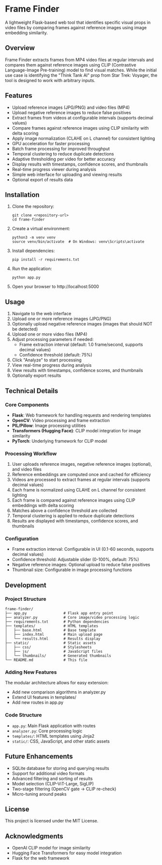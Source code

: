 # Frame Finder

A lightweight Flask-based web tool that identifies specific visual props in video files by comparing frames against reference images using image embedding similarity.

## Overview

Frame Finder extracts frames from MP4 video files at regular intervals and compares them against reference images using CLIP (Contrastive Language-Image Pre-training) model to find visual matches. While the initial use case is identifying the "Think Tank AI" prop from Star Trek: Voyager, the tool is designed to work with arbitrary inputs.

## Features

- Upload reference images (JPG/PNG) and video files (MP4)
- Upload negative reference images to reduce false positives
- Extract frames from videos at configurable intervals (supports decimal values)
- Compare frames against reference images using CLIP similarity with delta scoring
- Apply image normalization (CLAHE on L channel) for consistent lighting
- GPU acceleration for faster processing
- Batch frame processing for improved throughput
- Temporal clustering to reduce duplicate detections
- Adaptive thresholding per video for better accuracy
- Display results with timestamps, confidence scores, and thumbnails
- Real-time progress viewer during analysis
- Simple web interface for uploading and viewing results
- Optional export of results data

## Installation

1. Clone the repository:
   ```
   git clone <repository-url>
   cd frame-finder
   ```

2. Create a virtual environment:
   ```
   python3 -m venv venv
   source venv/bin/activate  # On Windows: venv\Scripts\activate
   ```

3. Install dependencies:
   ```
   pip install -r requirements.txt
   ```

4. Run the application:
   ```
   python app.py
   ```

5. Open your browser to http://localhost:5000

## Usage

1. Navigate to the web interface
2. Upload one or more reference images (JPG/PNG)
3. Optionally upload negative reference images (images that should NOT be detected)
4. Upload one or more video files (MP4)
5. Adjust processing parameters if needed:
   - Frame extraction interval (default: 1.0 frame/second, supports decimal values)
   - Confidence threshold (default: 75%)
6. Click "Analyze" to start processing
7. View real-time progress during analysis
8. View results with timestamps, confidence scores, and thumbnails
9. Optionally export results

## Technical Details

### Core Components

- **Flask**: Web framework for handling requests and rendering templates
- **OpenCV**: Video processing and frame extraction
- **PIL/Pillow**: Image processing utilities
- **Transformers (Hugging Face)**: CLIP model integration for image similarity
- **PyTorch**: Underlying framework for CLIP model

### Processing Workflow

1. User uploads reference images, negative reference images (optional), and video files
2. Reference embeddings are computed once and cached for efficiency
3. Videos are processed to extract frames at regular intervals (supports decimal values)
4. Each frame is normalized using CLAHE on L channel for consistent lighting
5. Each frame is compared against reference images using CLIP embeddings with delta scoring
6. Matches above a confidence threshold are collected
7. Temporal clustering is applied to reduce duplicate detections
8. Results are displayed with timestamps, confidence scores, and thumbnails

### Configuration

- Frame extraction interval: Configurable in UI (0.1-60 seconds, supports decimal values)
- Confidence threshold: Adjustable slider (0-100%, default: 75%)
- Negative reference images: Optional upload to reduce false positives
- Thumbnail size: Configurable in image processing functions

## Development

### Project Structure

```
frame-finder/
├── app.py                 # Flask app entry point
├── analyzer.py            # Core image/video processing logic
├── requirements.txt       # Python dependencies
├── templates/             # HTML templates
│   ├── base.html          # Base template
│   ├── index.html         # Main upload page
│   └── results.html       # Results display
├── static/                # Static assets
│   ├── css/               # Stylesheets
│   ├── js/                # JavaScript files
│   └── thumbnails/        # Generated thumbnails
└── README.md              # This file
```

### Adding New Features

The modular architecture allows for easy extension:

- Add new comparison algorithms in analyzer.py
- Extend UI features in templates/
- Add new routes in app.py

### Code Structure

- `app.py`: Main Flask application with routes
- `analyzer.py`: Core processing logic
- `templates/`: HTML templates using Jinja2
- `static/`: CSS, JavaScript, and other static assets

## Future Enhancements

- SQLite database for storing and querying results
- Support for additional video formats
- Advanced filtering and sorting of results
- Model selection (CLIP-ViT-Large, SigLIP)
- Two-stage filtering (OpenCV gate → CLIP re-check)
- Micro-tuning around peaks

## License

This project is licensed under the MIT License.

## Acknowledgments

- OpenAI CLIP model for image similarity
- Hugging Face Transformers for easy model integration
- Flask for the web framework